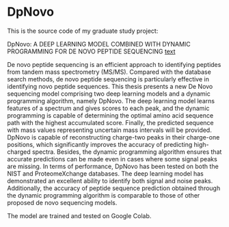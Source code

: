 # DpNovo

This is the source code of my graduate study project: 

DpNovo: A DEEP LEARNING MODEL COMBINED WITH DYNAMIC PROGRAMMING FOR DE NOVO PEPTIDE SEQUENCING [text](https://ir.lib.uwo.ca/etd/9373/)

De novo peptide sequencing is an efficient approach to identifying peptides from tandem mass spectrometry (MS/MS). Compared with the database search methods, de novo peptide sequencing is particularly effective in identifying novo peptide sequences. This thesis presents a new De Novo sequencing model comprising two deep learning models and a dynamic programming algorithm, namely DpNovo. The deep learning model learns features of a spectrum and gives scores to each peak, and the dynamic programming is capable of determining the optimal amino acid sequence path with the highest accumulated score. Finally, the predicted sequence with mass values representing uncertain mass intervals will be provided. DpNovo is capable of reconstructing charge-two peaks in their charge-one positions, which significantly improves the accuracy of predicting high-charged spectra. Besides, the dynamic programming algorithm ensures that accurate predictions can be made even in cases where some signal peaks are missing. In terms of performance, DpNovo has been tested on both the NIST and ProteomeXchange databases. The deep learning model has demonstrated an excellent ability to identify both signal and noise peaks. Additionally, the accuracy of peptide sequence prediction obtained through the dynamic programming algorithm is comparable to those of other proposed de novo sequencing models.

The model are trained and tested on Google Colab.